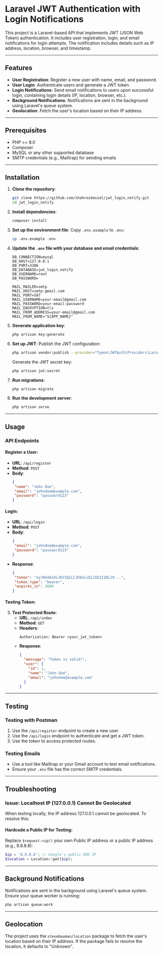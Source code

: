 # Laravel JWT Authentication with Login Notifications

This project is a Laravel-based API that implements JWT (JSON Web Token) authentication. It includes user registration, login, and email notifications for login attempts. The notification includes details such as IP address, location, browser, and timestamp.

---

## Features

- **User Registration**: Register a new user with name, email, and password.
- **User Login**: Authenticate users and generate a JWT token.
- **Login Notifications**: Send email notifications to users upon successful login, containing login details (IP, location, browser, etc.).
- **Background Notifications**: Notifications are sent in the background using Laravel's queue system.
- **Geolocation**: Fetch the user's location based on their IP address.

---

## Prerequisites

- PHP >= 8.0
- Composer
- MySQL or any other supported database
- SMTP credentials (e.g., Mailtrap) for sending emails

---

## Installation

1. **Clone the repository**:
	```bash
	git clone https://github.com/shahrozdaniel/jwt_login_notify.git
	cd jwt_login_notify
	```

2. **Install dependencies**:
	```bash
	composer install
	```

3. **Set up the environment file**:
	Copy `.env.example` to `.env`:
	```bash
	cp .env.example .env
	```

4. **Update the `.env` file with your database and email credentials**:
	```env
	DB_CONNECTION=mysql
	DB_HOST=127.0.0.1
	DB_PORT=3306
	DB_DATABASE=jwt_login_notify
	DB_USERNAME=root
	DB_PASSWORD=

	MAIL_MAILER=smtp
	MAIL_HOST=smtp.gmail.com
	MAIL_PORT=587
	MAIL_USERNAME=your-email@gmail.com
	MAIL_PASSWORD=your-email-password
	MAIL_ENCRYPTION=tls
	MAIL_FROM_ADDRESS=your-email@gmail.com
	MAIL_FROM_NAME="${APP_NAME}"
	```

5. **Generate application key**:
	```bash
	php artisan key:generate
	```

6. **Set up JWT**:
	Publish the JWT configuration:
	```bash
	php artisan vendor:publish --provider="Tymon\JWTAuth\Providers\LaravelServiceProvider"
	```
	Generate the JWT secret key:
	```bash
	php artisan jwt:secret
	```

7. **Run migrations**:
	```bash
	php artisan migrate
	```

8. **Run the development server**:
	```bash
	php artisan serve
	```

---

## Usage

### API Endpoints

#### Register a User:
- **URL**: `/api/register`
- **Method**: `POST`
- **Body**:
	```json
	{
	 "name": "John Doe",
	 "email": "johndoe@example.com",
	 "password": "password123"
	}
	```

#### Login:
- **URL**: `/api/login`
- **Method**: `POST`
- **Body**:
	```json
	{
	 "email": "johndoe@example.com",
	 "password": "password123"
	}
	```
- **Response**:
	```json
	{
	 "token": "eyJ0eXAiOiJKV1QiLCJhbGciOiJIUzI1NiJ9...",
	 "token_type": "bearer",
	 "expires_in": 3600
	}
	```

#### Testing Token:
3. **Test Protected Route**:
   - **URL**: `/api/index`
   - **Method**: `GET`
   - **Headers**:
     ```
     Authorization: Bearer <your_jwt_token>
     ```
   - **Response**:
     ```json
     {
       "message": "Token is valid!",
       "user": {
         "id": 1,
         "name": "John Doe",
         "email": "johndoe@example.com"
       }
     }
     ```

---

## Testing

### Testing with Postman
1. Use the `/api/register` endpoint to create a new user.
2. Use the `/api/login` endpoint to authenticate and get a JWT token.
3. Use the token to access protected routes.

### Testing Emails
- Use a tool like Mailtrap or your Gmail account to test email notifications.
- Ensure your `.env` file has the correct SMTP credentials.

---

## Troubleshooting

### Issue: Localhost IP (127.0.0.1) Cannot Be Geolocated
When testing locally, the IP address 127.0.0.1 cannot be geolocated. To resolve this:

#### Hardcode a Public IP for Testing:
Replace `$request->ip()` your own Public IP address or a  public IP address (e.g., 8.8.8.8):
```php
$ip = '8.8.8.8'; // Google's public DNS IP
$location = Location::get($ip);
```

---

## Background Notifications
Notifications are sent in the background using Laravel's queue system. Ensure your queue worker is running:
```bash
php artisan queue:work
```

---

## Geolocation
The project uses the `stevebauman/location` package to fetch the user's location based on their IP address. If the package fails to resolve the location, it defaults to "Unknown".
